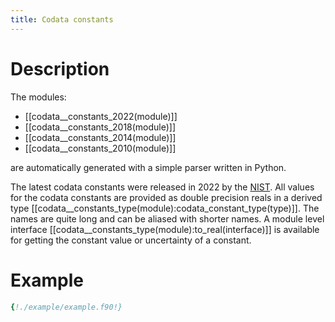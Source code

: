 ```yaml
---
title: Codata constants
---
```


# Description 

The modules: 

* [[codata__constants_2022(module)]] 
* [[codata__constants_2018(module)]] 
* [[codata__constants_2014(module)]] 
* [[codata__constants_2010(module)]] 

are automatically generated with a simple parser written in Python.

The latest codata constants were released in 2022 by the [NIST](http://physics.nist.gov/constants).
All values for the codata constants are provided as double precision reals in a derived type
[[codata__constants_type(module):codata_constant_type(type)]].
The names are quite long and can be aliased with shorter names.
A module level interface [[codata__constants_type(module):to_real(interface)]] is 
available for getting the constant value or uncertainty of a constant. 


# Example

```fortran
{!./example/example.f90!}
```
